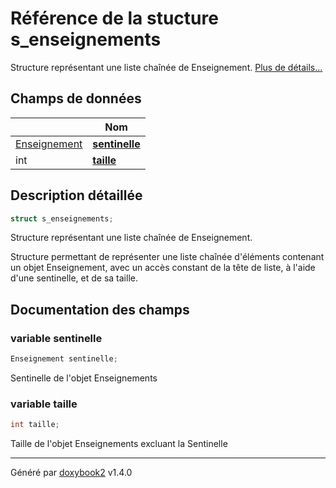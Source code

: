 # Référence de la stucture s_enseignements

Structure représentant une liste chaînée de Enseignement.  [Plus de détails...](#description-détaillée)

## Champs de données

|                | Nom           |
| -------------- | -------------- |
| [Enseignement](/Classes/structs__enseignement.md) | **[sentinelle](/Classes/structs__enseignements.md#variable-sentinelle)**  |
| int | **[taille](/Classes/structs__enseignements.md#variable-taille)**  |

## Description détaillée

```c
struct s_enseignements;
```

Structure représentant une liste chaînée de Enseignement.

Structure permettant de représenter une liste chaînée d'éléments contenant un objet Enseignement, avec un accès constant de la tête de liste, à l'aide d'une sentinelle, et de sa taille.

## Documentation des champs

### variable sentinelle

```c
Enseignement sentinelle;
```

Sentinelle de l'objet Enseignements

### variable taille

```c
int taille;
```

Taille de l'objet Enseignements excluant la Sentinelle

---

Généré par [doxybook2](https://github.com/matusnovak/doxybook2) v1.4.0
